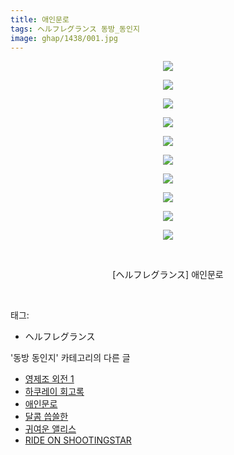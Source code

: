 ```yaml
---
title: 애인문로
tags: ヘルフレグランス 동방_동인지
image: ghap/1438/001.jpg
---
```

<div class="article">
<p style="text-align: center; clear: none; float: none;"><img src="{{ site.nasurl }}/ghap/1438/001.jpg"/></p>
<p style="text-align: center; clear: none; float: none;"><img src="{{ site.nasurl }}/ghap/1438/002.jpg"/></p>
<p style="text-align: center; clear: none; float: none;"><img src="{{ site.nasurl }}/ghap/1438/003.jpg"/></p>
<p style="text-align: center; clear: none; float: none;"><img src="{{ site.nasurl }}/ghap/1438/004.jpg"/></p>
<p style="text-align: center; clear: none; float: none;"><img src="{{ site.nasurl }}/ghap/1438/005.jpg"/></p>
<p style="text-align: center; clear: none; float: none;"><img src="{{ site.nasurl }}/ghap/1438/006.jpg"/></p>
<p style="text-align: center; clear: none; float: none;"><img src="{{ site.nasurl }}/ghap/1438/007.jpg"/></p>
<p style="text-align: center; clear: none; float: none;"><img src="{{ site.nasurl }}/ghap/1438/008.jpg"/></p>
<p style="text-align: center; clear: none; float: none;"><img src="{{ site.nasurl }}/ghap/1438/009.jpg"/></p>
<p style="text-align: center; clear: none; float: none;"><img src="{{ site.nasurl }}/ghap/1438/010.jpg"/></p>
<p style="text-align: center; clear: none; float: none;"><br/></p>
<p style="text-align: center; clear: none; float: none;">[ヘルフレグランス] 애인문로</p>
<p><br/></p>
</div><div class="tagTrail">
<p>태그: </p>
<ul>
<li>ヘルフレグランス</li>
</ul>
</div><div class="another">
<p>'동방 동인지' 카테고리의 다른 글</p>
<ul>
<li><a href="/2016-08-09-ghap_1442">영제조 외전 1</a></li>
<li><a href="/2016-08-09-ghap_1441">하쿠레이 회고록</a></li>
<li><a href="/2016-08-09-ghap_1438">애인문로</a></li>
<li><a href="/2016-08-09-ghap_1437">달콤 씁쓸한</a></li>
<li><a href="/2016-08-08-ghap_1436">귀여운 앨리스</a></li>
<li><a href="/2016-08-08-ghap_1435">RIDE ON SHOOTINGSTAR</a></li>
</ul>
</div><div class="cb_module cb_fluid">
<div class="cb_wrt cb_profile">
</div><!-- commentList close -->
</div>